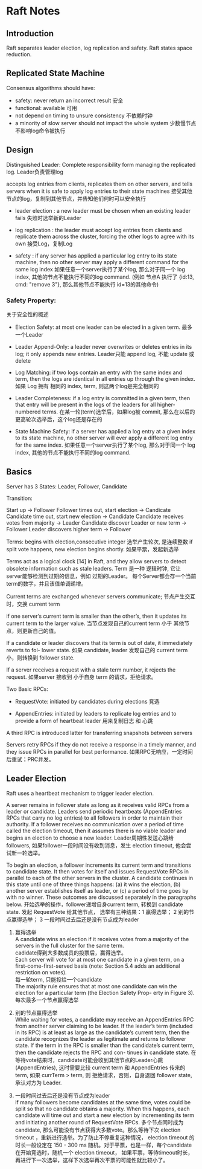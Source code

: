 # Raft Notes

## Introduction

Raft separates leader election, log replication and safety.
Raft states space reduction.

## Replicated State Machine

Consensus algorithms should have:
- safety: never return an incorrect result 安全
- functional: available 可用
- not depend on timing to unsure consistency 不依赖时钟
- a minority of slow server should not impact the whole system 少数慢节点不影响log命令被执行

## Design 

Distinguished Leader: Complete responsibility form managing the replicated log.
Leader负责管理log

accepts log entries from clients, replicates them on other servers, and tells servers when it is safe to apply log entries to their state machines
接受其他节点的log，复制到其他节点，并告知他们何时可以安全执行

- leader election : a new leader must be chosen when an existing leader fails
失败时选举新的Leader

- log replication : the leader must accept log entries from clients and replicate them across the cluster, forcing the other logs to agree with its own
接受Log，复制Log

- safety : if any server has applied a particular log entry to its state machine, then no other server may apply a different command for the same log index
如果任意一个server执行了某个log, 那么对于同一个 log index, 其他的节点不能执行不同的log command. 
(例如 节点A 执行了 {id:13, cmd: "remove 3"}, 那么其他节点不能执行 id=13的其他命令)


### Safety Property:
关于安全性的概述

- Election Safety: at most one leader can be elected in a given term.
最多一个Leader

- Leader Append-Only: a leader never overwrites or deletes entries in its log; it only appends new entries.
Leader只能 append log, 不能 update 或 delete

- Log Matching: if two logs contain an entry with the same index and term, then the logs are identical in all entries up through the given index.
如果 Log 拥有 相同的 index, term, 则这两个log是完全相同的

- Leader Completeness: if a log entry is committed in a given term, then that entry will be present in the logs of the leaders for all higher-numbered terms.
在某一轮(term)选举后，如果log被 commit, 那么在以后的更高轮次选举后，这个log还是存在的

- State Machine Safety: if a server has applied a log entry at a given index to its state machine, no other server will ever apply a different log entry for the same index.
如果任意一个server执行了某个log, 那么对于同一个 log index, 其他的节点不能执行不同的log command. 


## Basics

Server has 3 States: Leader, Follower, Candidate

Transition:

Start up -> Follower 
Follower times out, start election -> Candicate
Candidate time out, start new election -> Candidate
Candidate receives votes from majority -> Leader
Candidate discover Leader or new term -> Follower
Leader discovers higher term -> Follower

Terms:
begins with election,consecutive integer 选举产生轮次, 是连续整数
if split vote happens, new election begins shortly. 如果平票，发起新选举

Terms act as a logical clock [14] in Raft, and they allow servers to detect obsolete information such as stale leaders.
Term 是一种 逻辑时钟, 它让server能够检测到过期的信息，例如 过期的Leader。 每个Server都会存一个当前term的数字，并且该值单调递增。

Current terms are exchanged whenever servers communicate; 
节点产生交互时，交换 current term

if one server’s current term is smaller than the other’s, then it updates its current term to the larger value. 
当节点发现自己的current term 小于 其他节点，则更新自己的值。

If a candidate or leader discovers that its term is out of date, it immediately reverts to fol- lower state. 
如果 candidate, leader 发现自己的 current term 小，则转换到 follower state.

If a server receives a request with a stale term number, it rejects the request.
如果server 接收到 小于自身 term 的请求，拒绝请求。


Two Basic RPCs:

- RequestVote:
initiated by candidates during elections 竞选

- AppendEntries:
initiated by leaders to replicate log entries and to provide a form of heartbeat
leader 用来复制日志 和 心跳

A third RPC is introduced latter for transferring snapshots between servers

Servers retry RPCs if they do not receive a response in a timely manner, and they issue RPCs in parallel for best performance.
如果RPC无响应，一定时间后重试；PRC并发。


## Leader Election

Raft uses a heartbeat mechanism to trigger leader election.

A server remains in follower state as long as it receives valid RPCs from a leader or candidate. Leaders send periodic heartbeats (AppendEntries RPCs that carry no log entries) to all followers in order to maintain their authority. If a follower receives no communication over a period of time called the election timeout, then it assumes there is no viable leader and begins an election to choose a new leader.
Leader周期性发送心跳给followers, 如果follower一段时间没有收到消息，发生 election timeout, 他会尝试新一轮选举。

To begin an election, a follower increments its current term and transitions to candidate state. It then votes for itself and issues RequestVote RPCs in parallel to each of the other servers in the cluster. A candidate continues in this state until one of three things happens: (a) it wins the election, (b) another server establishes itself as leader, or (c) a period of time goes by with no winner. These outcomes are discussed separately in the paragraphs below.
开始选举的操作，follower递增自身current term, 转换到 candidate state. 发起 RequestVote 给其他节点， 选举有三种结果：1 赢得选举； 2 别的节点赢得选举； 3 一段时间过去后还是没有节点成为leader

1. 赢得选举  
A candidate wins an election if it receives votes from a majority of the servers in the full cluster for the same term.   
cadidate得到大多数成员的投票后，赢得选举。  
Each server will vote for at most one candidate in a given term, on a first-come-first-served basis (note: Section 5.4 adds an additional restriction on votes).   
每一轮term, 只能投给一个candidate  
The majority rule ensures that at most one candidate can win the election for a particular term (the Election Safety Prop- erty in Figure 3).   
每次最多一个节点赢得选举  

2. 别的节点赢得选举  
While waiting for votes, a candidate may receive an AppendEntries RPC from another server claiming to be leader. If the leader’s term (included in its RPC) is at least as large as the candidate’s current term, then the candidate recognizes the leader as legitimate and returns to follower state. If the term in the RPC is smaller than the candidate’s current term, then the candidate rejects the RPC and con- tinues in candidate state.
在等待vote结果时，candidate可能会收到其他节点的Leader心跳(AppendEntries), 这时需要比较 current term 和 AppendEntries 传来的 term, 如果 currTerm > term, 则 拒绝请求，否则，自身退回 follower state, 承认对方为 Leader. 

3. 一段时间过去后还是没有节点成为leader  
if many followers become candidates at the same time, votes could be split so that no candidate obtains a majority. When this happens, each candidate will time out and start a new election by incrementing its term and initiating another round of RequestVote RPCs. 
多个节点同时成为candidate, 那么可能没有节点获得大多数vote。那么等待下次 election timeout ，重新进行选举。为了防止不停重复这种情况， election timeout 的时长一般设定在 150 - 300 ms 随机。对于平票，也是一样，每个candidate在开始竞选时，随机一个 election timeout， 如果平票，等待timeout时长，再进行下一次选举，这样下次选举再次平票的可能性就比较小了。











